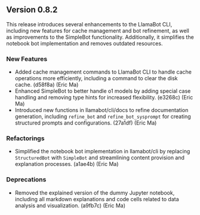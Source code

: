 ## Version 0.8.2

This release introduces several enhancements to the LlamaBot CLI, including new features for cache management and bot refinement, as well as improvements to the SimpleBot functionality. Additionally, it simplifies the notebook bot implementation and removes outdated resources.

### New Features

- Added cache management commands to LlamaBot CLI to handle cache operations more efficiently, including a command to clear the disk cache. (d58f8a) (Eric Ma)
- Enhanced SimpleBot to better handle o1 models by adding special case handling and removing type hints for increased flexibility. (e3268c) (Eric Ma)
- Introduced new functions in llamabot/cli/docs to refine documentation generation, including `refine_bot` and `refine_bot_sysprompt` for creating structured prompts and configurations. (27a1df) (Eric Ma)

### Refactorings

- Simplified the notebook bot implementation in llamabot/cli by replacing `StructuredBot` with `SimpleBot` and streamlining content provision and explanation processes. (a1ae4b) (Eric Ma)

### Deprecations

- Removed the explained version of the dummy Jupyter notebook, including all markdown explanations and code cells related to data analysis and visualization. (a9fb7c) (Eric Ma)
